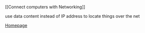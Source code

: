 [[Connect computers with Networking]]

use data content instead of IP address to locate things over the net

[Homepage](https://named-data.net/)